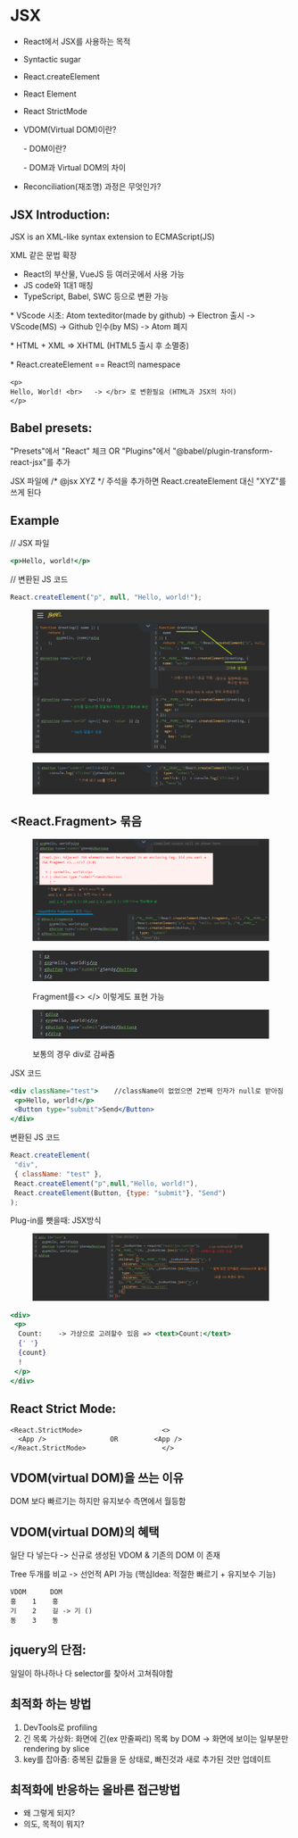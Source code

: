 # JSX

* React에서 JSX를 사용하는 목적
* Syntactic sugar
* React.createElement
* React Element
* React StrictMode
*   VDOM(Virtual DOM)이란?

    \- DOM이란?

    \- DOM과 Virtual DOM의 차이
* Reconciliation(재조명) 과정은 무엇인가?

## JSX Introduction:

JSX is an XML-like syntax extension to ECMAScript(JS)

XML 같은 문법 확장

* React의 부산물, VueJS 등 여러곳에서 사용 가능
* JS code와 1대1 매칭
* TypeScript, Babel, SWC 등으로 변환 가능

\* VScode 시초: Atom texteditor(made by github) -> Electron 출시 -> VScode(MS) -> Github 인수(by MS) -> Atom 폐지

\* HTML + XML => XHTML (HTML5 출시 후 소멸중)

\* React.createElement == React의 namespace

```markup
<p>
Hello, World! <br>   -> </br> 로 변환필요 (HTML과 JSX의 차이)
</p>
```

## Babel presets:

"Presets"에서 "React" 체크 OR "Plugins"에서 "@babel/plugin-transform-react-jsx"를 추가

JSX 파일에 /\* @jsx XYZ \*/ 주석을 추가하면 React.createElement 대신 "XYZ"를 쓰게 된다

## Example

// JSX 파일

```jsx
<p>Hello, world!</p>
```

// 변환된 JS 코드

```javascript
React.createElement("p", null, "Hello, world!");
```

<figure><img src="../.gitbook/assets/image (7) (1) (1).png" alt=""><figcaption></figcaption></figure>

<figure><img src="../.gitbook/assets/image (1) (2) (1) (1).png" alt=""><figcaption></figcaption></figure>

## \<React.Fragment> 묶음

<figure><img src="../.gitbook/assets/image (4).png" alt=""><figcaption></figcaption></figure>

<figure><img src="../.gitbook/assets/image (1) (3).png" alt=""><figcaption><p>Fragment를&#x3C;> &#x3C;/> 이렇게도 표현 가능</p></figcaption></figure>

<figure><img src="../.gitbook/assets/image (2) (2).png" alt=""><figcaption><p>보통의 경우 div로 감싸줌</p></figcaption></figure>

JSX 코드

```jsx
<div className="test">    //className이 없었으면 2번째 인자가 null로 받아짐
 <p>Hello, world!</p>
 <Button type="submit">Send</Button>
</div>
```

변환된 JS 코드

```javascript
React.createElement(
 "div",
 { className: "test" },
 React.createElement("p",null,"Hello, world!"),
 React.createElement(Button, {type: "submit"}, "Send")
);
```

Plug-in를 뺏을때: JSX방식

<figure><img src="../.gitbook/assets/image (1) (2) (1).png" alt=""><figcaption></figcaption></figure>

```jsx
<div>
 <p>
  Count:    -> 가상으로 고려할수 있음 => <text>Count:</text>
  {' '}
  {count}
  !
 </p>
</div>
```

## React Strict Mode:

```markup
<React.StrictMode>                    <>
  <App />                OR         <App />
</React.StrictMode>                   </>
```

## VDOM(virtual DOM)을 쓰는 이유

DOM 보다 빠르기는 하지만 유지보수 측면에서 월등함

## VDOM(virtual DOM)의 혜택

일단 다 넣는다 -> 신규로 생성된 VDOM & 기존의 DOM 이 존재

Tree 두개를 비교 -> 선언적 API 가능 (핵심Idea: 적절한 빠르기 + 유지보수 기능)

```
VDOM      DOM
홍    1    홍
기    2    길 -> 기 ()
동    3    동
```

## jquery의 단점:

일일이 하나하나 다 selector를 찾아서 고쳐줘야함

## 최적화 하는 방법

1. DevTools로 profiling
2. 긴 목록 가상화: 화면에 긴(ex 만줄짜리) 목록 by DOM -> 화면에 보이는 일부분만 rendering by slice
3. key를 잡아줌: 중복된 값들을 둔 상태로, 빠진것과 새로 추가된 것만 업데이트

## 최적화에 반응하는 올바른 접근방법

* 왜 그렇게 되지?
* 의도, 목적이 뭐지?

